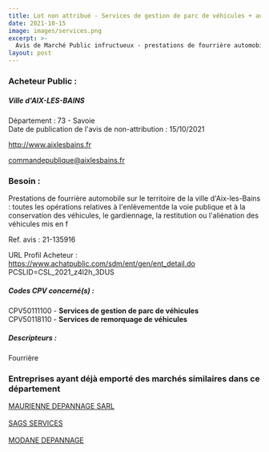 ```yaml
---
title: Lot non attribué - Services de gestion de parc de véhicules + autres services
date: 2021-10-15
image: images/services.png
excerpt: >-
  Avis de Marché Public infructueux - prestations de fourrière automobile
layout: post
---
```


### Acheteur Public :
##### Ville d'AIX-LES-BAINS
Département : 73 - Savoie<br/>
Date de publication de l'avis de non-attribution : 15/10/2021


http://www.aixlesbains.fr

commandepublique@aixlesbains.fr


### Besoin :

Prestations de fourrière automobile sur le territoire de la ville d'Aix-les-Bains : toutes les opérations relatives à l'enlèvementde la voie publique et à la conservation des véhicules, le gardiennage, la restitution ou l'aliénation des véhicules mis en f

Ref. avis : 21-135916

URL Profil Acheteur : https://www.achatpublic.com/sdm/ent/gen/ent_detail.do PCSLID=CSL_2021_z4l2h_3DUS

##### Codes CPV concerné(s) :
CPV50111100 - **Services de gestion de parc de véhicules** <br/>
CPV50118110 - **Services de remorquage de véhicules** <br/>

##### Descripteurs :
Fourrière <br/>

### Entreprises ayant déjà emporté des marchés similaires dans ce département
<a href="/entreprise-562/siren-443351903">MAURIENNE DEPANNAGE SARL</a><br/><br/>
<a href="/entreprise-576/siren-795172519">SAGS SERVICES</a><br/><br/>
<a href="/entreprise-581/siren-841057144">MODANE DEPANNAGE</a><br/><br/>
